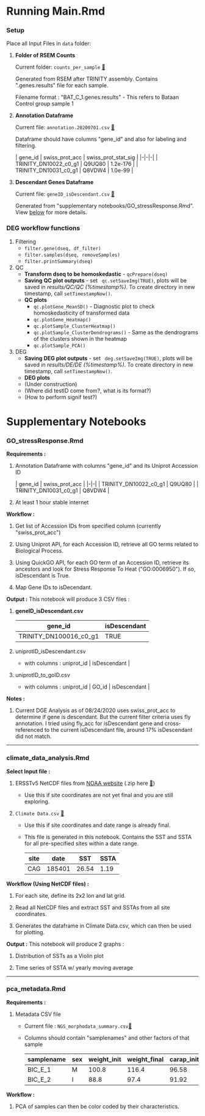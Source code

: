 # Running Main.Rmd
### Setup
Place all Input Files in `data` folder:

1. **Folder of RSEM Counts**
	
    Current folder: `counts_per_sample` [💾](https://drive.google.com/file/d/1EuCITWPChEdc-SPXOluMmZNqYx81abG7/view?usp=sharing) 

	Generated from RSEM after TRINITY assembly. Contains ".genes.results" file for each sample.  
	
	Filename format : "BAT_C_1.genes.results" - This refers to Bataan Control group sample 1


2. **Annotation Dataframe**
	
    Current file: `annotation.20200701.csv` [💾](https://drive.google.com/file/d/1k5S_lzy4_NgnF7sXa5dPKTInMbE4fz9L/view?usp=sharing) 
  
  	Dataframe should have columns "gene_id" and also for labeling and filtering.
    
	| gene_id | swiss_prot_acc | swiss_prot_stat_sig |
        |-|-|-|
        | TRINITY_DN10022_c0_g1 | Q9UQ80 | 1.2e-176 |
        | TRINITY_DN10031_c0_g1 | Q8VDW4 | 1.0e-99 |
        
3. **Descendant Genes Dataframe**

	Current file: `geneID_isDescendant.csv` [💾](https://docs.google.com/spreadsheets/d/1CEU09PBeoSlpwWcEvkLSivj9E2YCYtWVbQxASdg0QWM/edit?usp=sharing) 
    
    Generated from "supplementary notebooks/GO_stressResponse.Rmd". View [below](###GO_stressResponse.Rmd) for more details.
    

### DEG workflow functions
1. Filtering
	* `filter.gene(dseq, df_filter)`
	* `filter.samples(dseq, removeSamples)`
	* `filter.printSummary(dseq)` 
2. QC
	* **Transform dseq to be homoskedastic** - `qcPrepare(dseq)`
	* **Saving QC plot outputs** - set `
qc.setSaveImg(TRUE)`, plots will be saved in _results/QC/QC (%timestamp%)_. To create directory in new timestamp, call `setTimestampNow()`.
	* **QC plots** 
		* `qc.plotGene_MeanSD()` - Diagnostic plot to check homoskedasticity of transformed data
		* `qc.plotGene_Heatmap()`
      * `qc.plotSample_ClusterHeatmap()`
      * `qc.plotSample_ClusterDendrograms()` - Same as the dendrograms of the clusters shown in the heatmap
      * `qc.plotSample_PCA()`
3. DEG
	* **Saving DEG plot outputs** - set `
deg.setSaveImg(TRUE)`, plots will be saved in _results/DE/DE (%timestamp%)_. To create directory in new timestamp, call `setTimestampNow()`.
	* **DEG plots** 
	* (Under construction)
	* (Where did testID come from?, what is its format?)
	* (How to perform signif test?)


# Supplementary Notebooks
### GO_stressResponse.Rmd
**Requirements :**

1. Annotation Dataframe with columns "gene_id" and its Uniprot Accession ID
    
	| gene_id | swiss_prot_acc |
        |-|-|
        | TRINITY_DN10022_c0_g1 | Q9UQ80 |
        | TRINITY_DN10031_c0_g1 | Q8VDW4 |
2. At least 1 hour stable internet

**Workflow :**

1. Get list of Accession IDs from specified column (currently "swiss_prot_acc")

2. Using Uniprot API, for each Accession ID, retrieve all GO terms related to Biological Process. 

3. Using QuickGO API, for each GO term of an Accession ID, retrieve its ancestors and look for Stress Response To Heat ("GO:0006950"). If so, isDescendant is True.

4. Map Gene IDs to isDecendant.
    
**Output :** This notebook will produce 3 CSV files :

1. **geneID_isDescendant.csv**
    
	| gene_id | isDescendant |
    |------------|--------------|
    | TRINITY_DN100016_c0_g1     | TRUE         |

2. uniprotID_isDescendant.csv
	* with columns : uniprot_id | isDescendant |

3. uniprotID_to_goID.csv
	* with columns : uniprot_id | GO_id      | isDescendant |
    
**Notes :**

1. Current DGE Analysis as of 08/24/2020 uses swiss_prot_acc to determine if gene is descendant. But the current filter criteria uses fly annotation. I tried using fly_acc for isDescendant gene and cross-referenced to the current isDescendant file, around 17% isDescendant did not match.

---
### climate_data_analysis.Rmd
**Select Input file :**

1. ERSSTv5 NetCDF files from [NOAA website](https://www1.ncdc.noaa.gov/pub/data/cmb/ersst/v5/netcdf/) (.zip here [💾](https://drive.google.com/file/d/1O9BcjtofW6ck03TohvgMoJp321fRa2vn/view?usp=sharing))
     * Use this if site coordinates are not yet final and you are still exploring.
	
2. `Climate Data.csv` [💾](https://docs.google.com/spreadsheets/d/11sglmWb_LP2KpaXw847h1F3LeH6vzHY7ha79iQW9EZ4/edit?usp=sharing)
    * Use this if site coordinates and date range is already final.
	* This file is generated in this notebook. Contains the SST and SSTA for all pre-specified sites within a date range. 
	     
		 | site | date      | SST | SSTA |
      |------------|------------|--------------|--------------|
      | CAG     | 185401 | 26.54        |1.19        |

**Workflow (Using NetCDF files) :**

1. For each site, define its 2x2 lon and lat grid.

2. Read all NetCDF files and extract SST and SSTAs from all site coordinates.

3. Generates the dataframe in Climate Data.csv, which can then be used for plotting.


**Output :** This notebook will produce 2 graphs :

1. Distribution of SSTs as a Violin plot

2. Time series of SSTA w/ yearly moving average


---
### pca_metadata.Rmd
**Requirements :**

1. Metadata CSV file

	* Current file : `NGS_morphodata_summary.csv`[💾](https://drive.google.com/file/d/1hKav0bmqGAm-sTRshKRQLrde60oxotpq/view?usp=sharing)

	* Columns should contain "samplenames" and other factors of that sample

	  | samplename | sex | weight_init | weight_final | carap_init | carap_final |
		|-|-|-|-|-|-|
		| BIC_E_1 | M | 100.8 | 116.4 | 96.58 | 96.66 |
		| BIC_E_2 | I | 88.8 | 97.4 | 91.92 | 92.21 |
    
    
**Workflow :**

1. PCA of samples can then be color coded by their characteristics.
